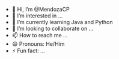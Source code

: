- 👋 Hi, I’m @MendozaCP
- 👀 I’m interested in ...
- 🌱 I’m currently learning Java and Python
- 💞️ I’m looking to collaborate on ...
- 📫 How to reach me ...
- 😄 Pronouns: He/Him
- ⚡ Fun fact: ...

<!---
MendozaCP/MendozaCP is a ✨ special ✨ repository because its `README.md` (this file) appears on your GitHub profile.
You can click the Preview link to take a look at your changes.
--->
